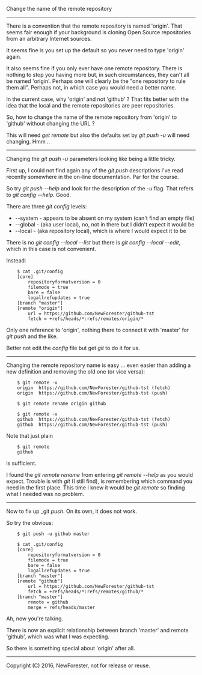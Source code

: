 Change the name of the remote repository

---

There is a convention that the remote repository is named 'origin'.
That seems fair enough if your background is cloning Open Source repositories from an arbitrary Internet sources.

It seems fine is you set up the default so you never need to type 'origin' again.

It also seems fine if you only ever have one remote repository.
There is nothing to stop you having more but, in such circumstances, they can't all be named 'origin'.
Perhaps one will clearly be the "one repository to rule them all".
Perhaps not, in which case you would need a better name.

In the current case, why 'origin' and not 'github' ?
That fits better with the idea that the local and the remote repositories are peer repositories.

So, how to change the name of the remote repository from 'origin' to 'github' without changing the URL ?

This will need _get remote_ but also the defaults set by _git push -u_ will need changing.  Hmm ..

---

Changing the  _git push -u_ parameters looking like being a little tricky.

First up, I could not find again any of the _git push_ descriptions I've read recently somewhere in the on-line documentation.
Par for the course.

So try _git push --help_ and look for the description of the _-u_ flag.
That refers to _git config --help_.  Good.

There are three _git config_ levels:
  * --system - appears to be absent on my system (can't find an empty file)
  * --global - (aka user local), no, not in there but I didn't expect it would be
  * --local - (aka repository local), which is where I would expect it to be

There is no _git config --local --list_ but there is _git config --local --edit_, which in this case is not convenient.

Instead:
```
    $ cat .git/config
    [core]
        repositoryformatversion = 0
        filemode = true
        bare = false
        logallrefupdates = true
    [branch "master"]
    [remote "origin"]
        url = https://github.com/NewForester/github-tst
        fetch = +refs/heads/*:refs/remotes/origin/*
```
Only one reference to 'origin', nothing there to connect it with 'master' for _git push_ and the like.

Better not edit the _config_ file but get _git_ to do it for us.

----

Changing the remote repository name is easy ... even easier than adding a new definition and removing the old one (or vice versa):
```
    $ git remote -v
    origin  https://github.com/NewForester/github-tst (fetch)
    origin  https://github.com/NewForester/github-tst (push)

    $ git remote rename origin github

    $ git remote -v
    github  https://github.com/NewForester/github-tst (fetch)
    github  https://github.com/NewForester/github-tst (push)
```
Note that just plain
```
    $ git remote
    github
```
is sufficient.

I found the _git remote rename_ from entering _git remote --help_ as you would expect.
Trouble is with _git_ (I still find), is remembering which command you need in the first place.
This time I knew it would be _git remote_ so finding what I needed was no problem.

---

Now to fix up _git _push_.
On its own, it does not work.

So try the obvious:
```
    $ git push -u github master

    $ cat .git/config
    [core]
        repositoryformatversion = 0
        filemode = true
        bare = false
        logallrefupdates = true
    [branch "master"]
    [remote "github"]
        url = https://github.com/NewForester/github-tst
        fetch = +refs/heads/*:refs/remotes/github/*
    [branch "master"]
        remote = github
        merge = refs/heads/master
```
Ah, now you're talking.

There is now an explicit relationship between branch 'master' and remote 'github', which was what I was expecting.

So there is something special about 'origin' after all.

---

Copyright (C) 2016, NewForester, not for release or reuse.

